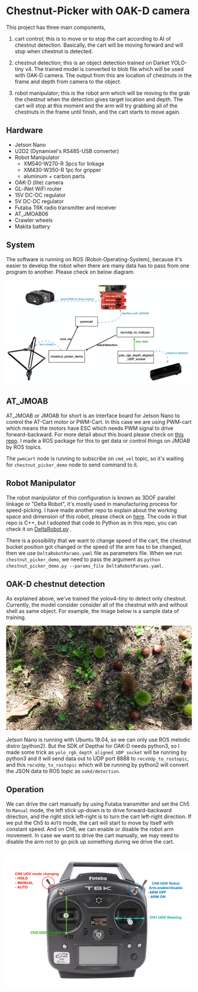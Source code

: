 # Chestnut-Picker with OAK-D camera

This project has three main components,

1. cart control; this is to move or to stop the cart according to AI of chestnut detection. Basically, the cart will be moving forward and will stop when chestnut is detected.

2. chestnut detection; this is an object detection trained on Darket YOLO-tiny v4. The trained model is converted to blob file which will be used with OAK-D camera. The output from this are location of chestnuts in the frame and depth from camera to the object.

3. robot manipulator; this is the robot arm which will be moving to the grab the chestnut when the detection gives target location and depth. The cart will stop at this moment and the arm will try grabbing all of the chestnuts in the frame until finish, and the cart starts to move again.

## Hardware

- Jetson Nano
- U2D2 (Dynamixel's RS485-USB converter)
- Robot Manipulator
  - XM540-W270-R 3pcs for linkage
  - XM430-W350-R 1pc for gripper
  - aluminum + carbon parts
- OAK-D (lite) camera
- GL-iNet WiFi router
- 15V DC-DC regulator
- 5V DC-DC regulator
- Futaba T6K radio transmitter and receiver
- AT_JMOAB06
- Crawler wheels
- Makita battery

## System

The software is running on ROS (Robot-Operating-System), because it's easier to develop the robot when there are many data has to pass from one program to another. Please check on below diagram.

![](images/software_diagram.jpg)

## AT_JMOAB

AT_JMOAB or JMOAB for short is an interface board for Jetson Nano to control the AT-Cart motor or PWM-Cart. In this case we are using PWM-cart which means the motors have ESC which needs PWM signal to drive forward-backward. For more detail about this board please check on [this repo](https://github.com/rasheeddo/jmoab-ros). I made a ROS package for this to get data or control things on JMOAB by ROS topics.

The `pwmcart` node is running to subscribe on `cmd_vel` topic, so it's waiting for `chestnut_picker_demo` node to send command to it.

## Robot Manipulator

The robot manipulator of this configuration is known as 3DOF parallel linkage or "Delta Robot", it's mostly used in manufacturing process for speed-picking. I have made another repo to explain about the working space and dimension of this robot, please check on [here](https://github.com/rasheeddo/The-Delta-Robot-MK2-Cpp). The code in that repo is C++, but I adopted that code to Python as in this repo, you can check it on [DeltaRobot.py](https://github.com/attraclab/chestnut_picker_ros/blob/dev-oakd/DeltaRobot.py) .

There is a possibility that we want to change speed of the cart, the chestnut bucket position got changed or the speed of the arm has to be changed, then we use `DeltaRobotParams.yaml` file as parameters file. When we run `chestnut_picker_demo`, we need to pass the argument as `python chestnut_picker_demo.py --params_file DeltaRobotParams.yaml`.

## OAK-D chestnut detection

As explained above, we've trained the yolov4-tiny to detect only chestnut. Currently, the model consider consider all of the chestnut with and without shell as same object. For example, the image below is a sample data of training.

![](images/sample_data.jpg)

Jetson Nano is running with Ubuntu 18.04, so we can only use ROS melodic distro (python2). But the SDK of Depthai for OAK-D needs python3, so I made some trick as `yolo_rgb_depth_aligned_UDP_socket` will be running by python3 and it will send data out to UDP port 8888 to `recvUdp_to_rostopic`, and this `recvUdp_to_rostopic` which will be running by python2 will convert the JSON data to ROS topic as `oakd/detection`.

## Operation

We can drive the cart manually by using Futaba transmitter and set the Ch5 to `Manual` mode, the left stick up-down is to drive forward-backward direction, and the right stick left-right is to turn the cart left-right direction. If we put the Ch5 to `AUTO` mode, the cart will start to move by itself with constant speed. And on Ch6, we can enable or disable the robot arm movement. In case we want to drive the cart manually, we may need to disable the arm not to go pick up something during we drive the cart.

![](images/futaba_tx_rx.png)